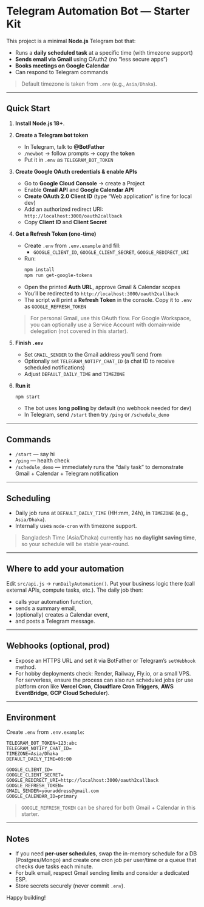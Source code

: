 # Telegram Automation Bot — Starter Kit

This project is a minimal **Node.js** Telegram bot that:
- Runs a **daily scheduled task** at a specific time (with timezone support)
- **Sends email via Gmail** using OAuth2 (no “less secure apps”)
- **Books meetings on Google Calendar**
- Can respond to Telegram commands

> Default timezone is taken from `.env` (e.g., `Asia/Dhaka`).

---

## Quick Start

1) **Install Node.js 18+**.

2) **Create a Telegram bot token**
   - In Telegram, talk to **@BotFather**
   - `/newbot` → follow prompts → copy the **token**
   - Put it in `.env` as `TELEGRAM_BOT_TOKEN`

3) **Create Google OAuth credentials & enable APIs**
   - Go to **Google Cloud Console** → create a Project
   - Enable **Gmail API** and **Google Calendar API**
   - **Create OAuth 2.0 Client ID** (type “Web application” is fine for local dev)
   - Add an authorized redirect URI: `http://localhost:3000/oauth2callback`
   - Copy **Client ID** and **Client Secret**

4) **Get a Refresh Token (one-time)**
   - Create `.env` from `.env.example` and fill:
     - `GOOGLE_CLIENT_ID`, `GOOGLE_CLIENT_SECRET`, `GOOGLE_REDIRECT_URI`
   - Run:
     ```bash
     npm install
     npm run get-google-tokens
     ```
   - Open the printed **Auth URL**, approve Gmail & Calendar scopes
   - You’ll be redirected to `http://localhost:3000/oauth2callback`
   - The script will print a **Refresh Token** in the console. Copy it to `.env` as `GOOGLE_REFRESH_TOKEN`

   > For personal Gmail, use this OAuth flow. For Google Workspace, you can optionally use a Service Account with domain‑wide delegation (not covered in this starter).

5) **Finish `.env`**
   - Set `GMAIL_SENDER` to the Gmail address you’ll send from
   - Optionally set `TELEGRAM_NOTIFY_CHAT_ID` (a chat ID to receive scheduled notifications)
   - Adjust `DEFAULT_DAILY_TIME` and `TIMEZONE`

6) **Run it**
   ```bash
   npm start
   ```
   - The bot uses **long polling** by default (no webhook needed for dev)
   - In Telegram, send `/start` then try `/ping` or `/schedule_demo`

---

## Commands

- `/start` — say hi
- `/ping` — health check
- `/schedule_demo` — immediately runs the “daily task” to demonstrate Gmail + Calendar + Telegram notification

---

## Scheduling

- Daily job runs at `DEFAULT_DAILY_TIME` (HH:mm, 24h), in `TIMEZONE` (e.g., `Asia/Dhaka`).
- Internally uses `node-cron` with timezone support.

> Bangladesh Time (Asia/Dhaka) currently has **no daylight saving time**, so your schedule will be stable year‑round.

---

## Where to add your automation

Edit `src/api.js` → `runDailyAutomation()`.
Put your business logic there (call external APIs, compute tasks, etc.).
The daily job then:
- calls your automation function,
- sends a summary email,
- (optionally) creates a Calendar event,
- and posts a Telegram message.

---

## Webhooks (optional, prod)

- Expose an HTTPS URL and set it via BotFather or Telegram’s `setWebhook` method.
- For hobby deployments check: Render, Railway, Fly.io, or a small VPS. For serverless, ensure the process can also run scheduled jobs (or use platform cron like **Vercel Cron**, **Cloudflare Cron Triggers**, **AWS EventBridge**, **GCP Cloud Scheduler**).

---

## Environment

Create `.env` from `.env.example`:

```
TELEGRAM_BOT_TOKEN=123:abc
TELEGRAM_NOTIFY_CHAT_ID=
TIMEZONE=Asia/Dhaka
DEFAULT_DAILY_TIME=09:00

GOOGLE_CLIENT_ID=
GOOGLE_CLIENT_SECRET=
GOOGLE_REDIRECT_URI=http://localhost:3000/oauth2callback
GOOGLE_REFRESH_TOKEN=
GMAIL_SENDER=youraddress@gmail.com
GOOGLE_CALENDAR_ID=primary
```

> `GOOGLE_REFRESH_TOKEN` can be shared for both Gmail + Calendar in this starter.

---

## Notes

- If you need **per-user schedules**, swap the in-memory schedule for a DB (Postgres/Mongo) and create one cron job per user/time or a queue that checks due tasks each minute.
- For bulk email, respect Gmail sending limits and consider a dedicated ESP.
- Store secrets securely (never commit `.env`).

Happy building!
